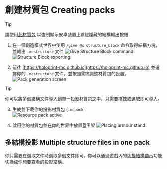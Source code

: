 # 創建材質包 Creating packs
> [!TIP]
> 請使用[此材質包](https://github.com/SuperLlama88888/holoprint/raw/refs/heads/main/assets/structureBlockButtonAdderPack.mcpack) 以強制顯示安卓裝置上默認隱藏的結構輸出按鈕
1. 在一個創造模式世界中使用 `/give @s structure_block` 命令取得結構方塊，並輸出 `.mcstructure` 文件
![Give Structure Block command](/assets/giveStructureBlockCommand.png)  
![Structure Block exporting](/assets/structureBlockExporting.png)

2. 前往 [https://holoprint-mc.github.io](https://holoprint-mc.github.io) 並選擇你的 `.mcstructure` 文件，並按照需求調整材質包的設置。
![Pack generation screen](/assets/packGenerationScreen.png)
> [!TIP]
> 你可以將多個結構文件導入到單一投影材質包之中，只需要拖拽或選取即可導入。

3. 生成並下載你的投影材質包 (`.mcpack`).  
![Resource pack active](/assets/resourcePackActive.png)

5. 啟用你的材質包並在你的世界中放置盔甲架
![Placing armour stand](/assets/placingArmourStand.gif)

## 多結構投影 Multiple structure files in one pack
你只需要在選取文件時選取多個文件即可，你可以通過遊戲內的[切換結構顯示](/hologram-controls#換個結構-change-structure)功能切換成你想要查看的投影結構。